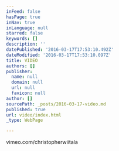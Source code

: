 ```yaml
---
inFeed: false
hasPage: true
inNav: true
inLanguage: null
starred: false
keywords: []
description: ''
datePublished: '2016-03-17T17:53:10.492Z'
dateModified: '2016-03-17T17:53:10.097Z'
title: VIDEO
authors: []
publisher:
  name: null
  domain: null
  url: null
  favicon: null
author: []
sourcePath: _posts/2016-03-17-video.md
published: true
url: video/index.html
_type: WebPage

---
```

vimeo.com/christopherwiitala